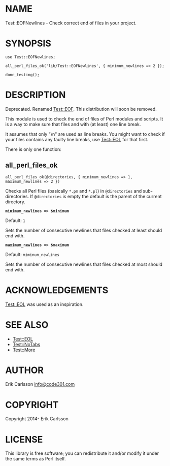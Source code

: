 # NAME

Test::EOFNewlines - Check correct end of files in your project.

# SYNOPSIS

    use Test::EOFNewlines;

    all_perl_files_ok('lib/Test::EOFNewlines', { minimum_newlines => 2 });

    done_testing();

# DESCRIPTION

Deprecated. Renamed [Test::EOF](https://metacpan.org/pod/Test::EOF). This distribution will soon be removed.

This module is used to check the end of files of Perl modules and scripts. It is a way to make sure that files and with (at least) one line break.

It assumes that only "\\n" are used as line breaks. You might want to check if your files contains any faulty line breaks, use [Test::EOL](https://metacpan.org/pod/Test::EOL) for that first.

There is only one function:

## all\_perl\_files\_ok

    all_perl_files_ok(@directories, { minimum_newlines => 1, maximum_newlines => 2 })

Checks all Perl files (basically `*.pm` and `*.pl`) in `@directories` and sub-directories. If `@directories` is empty the default is the parent of the current directory.

**`minimum_newlines => $minimum`**

Default: `1`

Sets the number of consecutive newlines that files checked at least should end with.

**`maximum_newlines => $maximum`**

Default: `miminum_newlines`

Sets the number of consecutive newlines that files checked at most should end with.

# ACKNOWLEDGEMENTS

[Test::EOL](https://metacpan.org/pod/Test::EOL) was used as an inspiration.

# SEE ALSO

- [Test::EOL](https://metacpan.org/pod/Test::EOL)
- [Test::NoTabs](https://metacpan.org/pod/Test::NoTabs)
- [Test::More](https://metacpan.org/pod/Test::More)

# AUTHOR

Erik Carlsson <info@code301.com>

# COPYRIGHT

Copyright 2014- Erik Carlsson

# LICENSE

This library is free software; you can redistribute it and/or modify
it under the same terms as Perl itself.

